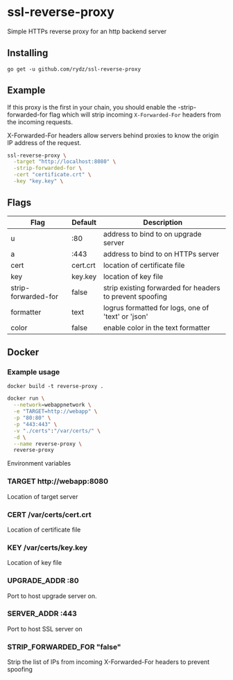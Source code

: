 # ssl-reverse-proxy
Simple HTTPs reverse proxy for an http backend server

## Installing

`go get -u github.com/rydz/ssl-reverse-proxy`


## Example
If this proxy is the first in your chain, you should enable the -strip-forwarded-for flag which will strip incoming `X-Forwarded-For` headers from the incoming requests.

X-Forwarded-For headers allow servers behind proxies to know the origin IP address of the request.

```sh
ssl-reverse-proxy \
  -target "http://localhost:8080" \
  -strip-forwarded-for \
  -cert "certificate.crt" \
  -key "key.key" \
```


## Flags

| Flag                | Default  | Description                                              |
|---------------------|----------|----------------------------------------------------------|
| u                   | :80      | address to bind to on upgrade server                     |
| a                   | :443     | address to bind to on HTTPs server                       |
| cert                | cert.crt | location of certificate file                             |
| key                 | key.key  | location of key file                                     |
| strip-forwarded-for | false    | strip existing forwarded for headers to prevent spoofing |
| formatter           | text     | logrus formatted for logs, one of 'text' or 'json'       |
| color               | false    | enable color in the text formatter                       |

## Docker

### Example usage
`docker build -t reverse-proxy .`

```sh
docker run \
  --network=webappnetwork \
  -e "TARGET=http://webapp" \
  -p "80:80" \
  -p "443:443" \
  -v "./certs":"/var/certs/" \
  -d \
  --name reverse-proxy \
  reverse-proxy
```

Environment variables

### TARGET http://webapp:8080
Location of target server

### CERT /var/certs/cert.crt
Location of certificate file

### KEY /var/certs/key.key
Location of key file

### UPGRADE_ADDR :80
Port to host upgrade server on.

### SERVER_ADDR :443
Port to host SSL server on

### STRIP_FORWARDED_FOR "false"
Strip the list of IPs from incoming X-Forwarded-For headers to prevent spoofing
